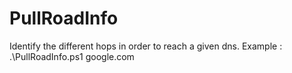 # PullRoadInfo
Identify the different hops in order to reach a given dns.
Example :
.\PullRoadInfo.ps1 google.com
